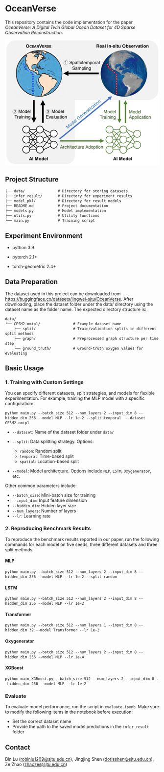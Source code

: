 # OceanVerse

This repository contains the code implementation for the paper *OceanVerse: A Digital Twin Global Ocean Dataset for 4D Sparse Observation Reconstruction*.

![image](intro_oceanverse.png)


## Project Structure
```
├── data/               # Directory for storing datasets
├── infer_result/       # Directory for experiment results
├── model_pkl/          # Directory for result models
├── README.md           # Project documentation
├── models.py           # Model implementation
├── utils.py            # Utility functions
└── main.py             # Training script
```

## Experiment Environment

- python 3.9

- pytorch 2.1+

- torch-geometric 2.4+


## Data Preparation

The dataset used in this project can be downloaded from https://huggingface.co/datasets/jingwei-sjtu/OceanVerse. After downloading, place the dataset folder under the data/ directory using the dataset name as the folder name. The expected directory structure is:

```
data/
└── CESM2-omip1/               # Example dataset name
    ├── split/                 # Train/validation splits in different split methods
    ├── graph/                 # Preprocessed graph structure per time step
    └── ground_truth/          # Ground-truth oxygen values for evaluating
```

## Basic Usage



### 1. Training with Custom Settings

You can specify different datasets, split strategies, and models for flexible experimentation. For example, training the MLP model with a specific configuration:

```
python main.py --batch_size 512 --num_layers 2 --input_dim 8 --hidden_dim 256 --model MLP --lr 1e-2 --split temporal  --dataset CESM2-omip1
```

- `--dataset`: Name of the dataset folder under `data/`

- `--split`: Data splitting strategy. Options:
  - `random`: Random split
  - `temporal`: Time-based split
  - `spatial`: Location-based split

- `--model`: Model architecture. Options include `MLP`, `LSTM`, `Oxygenerator`, etc.

Other common parameters include:

- `--batch_size`: Mini-batch size for training
- `--input_dim`: Input feature dimension
- `--hidden_dim`: Hidden layer size
- `--num_layers`: Number of layers
- `--lr`: Learning rate

### 2. Reproducing Benchmark Results
To reproduce the benchmark results reported in our paper, run the following commands for each model on five seeds, three different datasets and three split methods:

#### MLP

```
python main.py --batch_size 512 --num_layers 2 --input_dim 8 --hidden_dim 256 --model MLP --lr 1e-2 --split random 
```

#### LSTM

```
python main.py --batch_size 512 --num_layers 2 --input_dim 8 --hidden_dim 256 --model MLP --lr 1e-2 
```

#### Transformer

```
python main.py --batch_size 512 --num_layers 1 --input_dim 8 --hidden_dim 32 --model Transformer --lr 1e-2 
```

#### Oxygenerator

```
python main.py --batch_size 512 --num_layers 2 --input_dim 8 --hidden_dim 256 --model MLP --lr 1e-4 
```

#### XGBoost

```
python main_XGBoost.py --batch_size 512 --num_layers 2 --input_dim 8 --hidden_dim 256 --model MLP --lr 1e-2
```



### Evaluate

To evaluate model performance, run the script in `evaluate.ipynb`. Make sure to modify the following items in the notebook before execution:

- Set the correct dataset name
- Provide the path to the saved model predictions in the `infer_result` folder


## Contact

Bin Lu (robinlu1209@sjtu.edu.cn), Jingjing Shen (dorisshen@sjtu.edu.cn), Ze Zhao (zhaoze@sjtu.edu.cn)